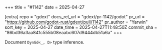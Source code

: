 +++
title = "#1142"
date = 2025-04-27

[extra]
repo = "gdext"
docs_rel_url = "gdext/pr-1142/godot"
pr_url = "https://github.com/godot-rust/gdext/pull/1142"
pr_author = "Yarwin"
sort_key = 2025-04-27
date_time = 2025-04-27T11:48:50Z
commit_sha = "86bd36a3aa841c555b08eaabc607d9444db51a6a"
+++

Document `DynGd<_, D>` type inference.
